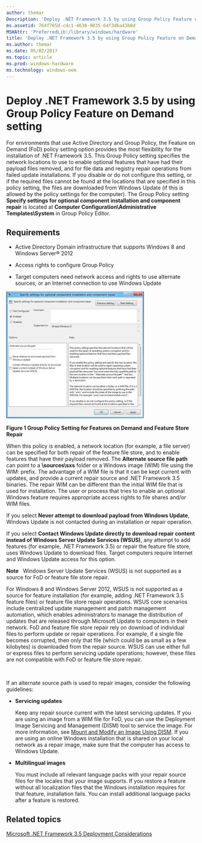 ```yaml
---
author: themar
Description: 'Deploy .NET Framework 3.5 by using Group Policy Feature on Demand setting'
ms.assetid: 764f765d-cdc1-4638-9035-64f3d6a43b8d
MSHAttr: 'PreferredLib:/library/windows/hardware'
title: 'Deploy .NET Framework 3.5 by using Group Policy Feature on Demand setting'
ms.author: themar
ms.date: 05/02/2017
ms.topic: article
ms.prod: windows-hardware
ms.technology: windows-oem
---
```


# Deploy .NET Framework 3.5 by using Group Policy Feature on Demand setting


For environments that use Active Directory and Group Policy, the Feature on Demand (FoD) policy setting option provides the most flexibility for the installation of .NET Framework 3.5. This Group Policy setting specifies the network locations to use to enable optional features that have had their payload files removed, and for file data and registry repair operations from failed update installations. If you disable or do not configure this setting, or if the required files cannot be found at the locations that are specified in this policy setting, the files are downloaded from Windows Update (if this is allowed by the policy settings for the computer). The Group Policy setting **Specify settings for optional component installation and component repair** is located at **Computer Configuration\\Administrative Templates\\System** in Group Policy Editor.

## <span id="Requirements"></span><span id="requirements"></span><span id="REQUIREMENTS"></span>Requirements


-   Active Directory Domain infrastructure that supports Windows 8 and Windows Server® 2012

-   Access rights to configure Group Policy

-   Target computers need network access and rights to use alternate sources, or an Internet connection to use Windows Update

![group policy setting features on demand](images/gpsettingfeaturesondemand.jpg)

**Figure 1 Group Policy Setting for Features on Demand and Feature Store Repair**

When this policy is enabled, a network location (for example, a file server) can be specified for both repair of the feature file store, and to enable features that have their payload removed. The **Alternate source file path** can point to a **\\sources\\sxs** folder or a Windows image (WIM) file using the WIM: prefix. The advantage of a WIM file is that it can be kept current with updates, and provide a current repair source and .NET Framework 3.5 binaries. The repair WIM can be different than the initial WIM file that is used for installation. The user or process that tries to enable an optional Windows feature requires appropriate access rights to file shares and/or WIM files.

If you select **Never attempt to download payload from Windows Update**, Windows Update is not contacted during an installation or repair operation.

If you select **Contact Windows Update directly to download repair content instead of Windows Server Update Services (WSUS)**, any attempt to add features (for example, .NET Framework 3.5) or repair the feature file store, uses Windows Update to download files. Target computers require Internet and Windows Update access for this option.

**Note**  
Windows Server Update Services (WSUS) is not supported as a source for FoD or feature file store repair.

For Windows 8 and Windows Server 2012, WSUS is not supported as a source for feature installation (for example, adding .NET Framework 3.5 feature files) or feature file store repair operations. WSUS core scenarios include centralized update management and patch management automation, which enables administrators to manage the distribution of updates that are released through Microsoft Update to computers in their network. FoD and feature file store repair rely on download of individual files to perform update or repair operations. For example, if a single file becomes corrupted, then only that file (which could be as small as a few kilobytes) is downloaded from the repair source. WSUS can use either full or express files to perform servicing update operations; however, these files are not compatible with FoD or feature file store repair.

 

If an alternate source path is used to repair images, consider the following guidelines:

-   **Servicing updates**

    Keep any repair source current with the latest servicing updates. If you are using an image from a WIM file for FoD, you can use the Deployment Image Servicing and Management (DISM) tool to service the image. For more information, see [Mount and Modify an Image Using DISM](http://go.microsoft.com/fwlink/p/?linkid=329973). If you are using an online Windows installation that is shared on your local network as a repair image, make sure that the computer has access to Windows Update.

-   **Multilingual images**

    You must include all relevant language packs with your repair source files for the locales that your image supports. If you restore a feature without all localization files that the Windows installation requires for that feature, installation fails. You can install additional language packs after a feature is restored.

## <span id="related_topics"></span>Related topics


[Microsoft .NET Framework 3.5 Deployment Considerations](microsoft-net-framework-35-deployment-considerations.md)

 

 







